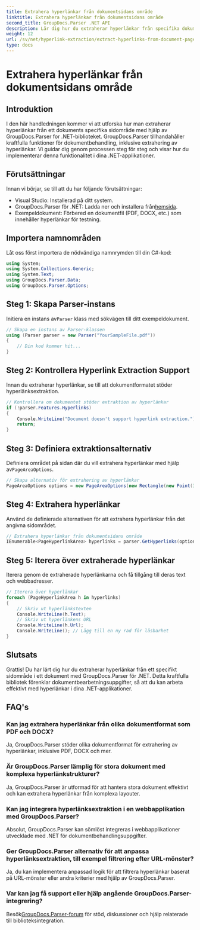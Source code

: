 ```yaml
---
title: Extrahera hyperlänkar från dokumentsidans område
linktitle: Extrahera hyperlänkar från dokumentsidans område
second_title: GroupDocs.Parser .NET API
description: Lär dig hur du extraherar hyperlänkar från specifika dokumentområden med GroupDocs.Parser för .NET. Förbättra dina dokumentbehandlingsmöjligheter.
weight: 12
url: /sv/net/hyperlink-extraction/extract-hyperlinks-from-document-page-area/
type: docs
---
```

# Extrahera hyperlänkar från dokumentsidans område

## Introduktion
I den här handledningen kommer vi att utforska hur man extraherar hyperlänkar från ett dokuments specifika sidområde med hjälp av GroupDocs.Parser for .NET-biblioteket. GroupDocs.Parser tillhandahåller kraftfulla funktioner för dokumentbehandling, inklusive extrahering av hyperlänkar. Vi guidar dig genom processen steg för steg och visar hur du implementerar denna funktionalitet i dina .NET-applikationer.
## Förutsättningar
Innan vi börjar, se till att du har följande förutsättningar:
- Visual Studio: Installerad på ditt system.
- GroupDocs.Parser för .NET: Ladda ner och installera från[hemsida](https://releases.groupdocs.com/parser/net/).
- Exempeldokument: Förbered en dokumentfil (PDF, DOCX, etc.) som innehåller hyperlänkar för testning.

## Importera namnområden
Låt oss först importera de nödvändiga namnrymden till din C#-kod:
```csharp
using System;
using System.Collections.Generic;
using System.Text;
using GroupDocs.Parser.Data;
using GroupDocs.Parser.Options;
```
## Steg 1: Skapa Parser-instans
 Initiera en instans av`Parser` klass med sökvägen till ditt exempeldokument.
```csharp
// Skapa en instans av Parser-klassen
using (Parser parser = new Parser("YourSampleFile.pdf"))
{
    // Din kod kommer hit...
}
```
## Steg 2: Kontrollera Hyperlink Extraction Support
Innan du extraherar hyperlänkar, se till att dokumentformatet stöder hyperlänksextraktion.
```csharp
// Kontrollera om dokumentet stöder extraktion av hyperlänkar
if (!parser.Features.Hyperlinks)
{
    Console.WriteLine("Document doesn't support hyperlink extraction.");
    return;
}
```
## Steg 3: Definiera extraktionsalternativ
 Definiera området på sidan där du vill extrahera hyperlänkar med hjälp av`PageAreaOptions`.
```csharp
// Skapa alternativ för extrahering av hyperlänkar
PageAreaOptions options = new PageAreaOptions(new Rectangle(new Point(380, 90), new Size(150, 50)));
```
## Steg 4: Extrahera hyperlänkar
Använd de definierade alternativen för att extrahera hyperlänkar från det angivna sidområdet.
```csharp
// Extrahera hyperlänkar från dokumentsidans område
IEnumerable<PageHyperlinkArea> hyperlinks = parser.GetHyperlinks(options);
```
## Steg 5: Iterera över extraherade hyperlänkar
Iterera genom de extraherade hyperlänkarna och få tillgång till deras text och webbadresser.
```csharp
// Iterera över hyperlänkar
foreach (PageHyperlinkArea h in hyperlinks)
{
    // Skriv ut hyperlänkstexten
    Console.WriteLine(h.Text);
    // Skriv ut hyperlänkens URL
    Console.WriteLine(h.Url);
    Console.WriteLine(); // Lägg till en ny rad för läsbarhet
}
```

## Slutsats
Grattis! Du har lärt dig hur du extraherar hyperlänkar från ett specifikt sidområde i ett dokument med GroupDocs.Parser för .NET. Detta kraftfulla bibliotek förenklar dokumentbearbetningsuppgifter, så att du kan arbeta effektivt med hyperlänkar i dina .NET-applikationer.

## FAQ's
### Kan jag extrahera hyperlänkar från olika dokumentformat som PDF och DOCX?
Ja, GroupDocs.Parser stöder olika dokumentformat för extrahering av hyperlänkar, inklusive PDF, DOCX och mer.
### Är GroupDocs.Parser lämplig för stora dokument med komplexa hyperlänkstrukturer?
Ja, GroupDocs.Parser är utformad för att hantera stora dokument effektivt och kan extrahera hyperlänkar från komplexa layouter.
### Kan jag integrera hyperlänksextraktion i en webbapplikation med GroupDocs.Parser?
Absolut, GroupDocs.Parser kan sömlöst integreras i webbapplikationer utvecklade med .NET för dokumentbehandlingsuppgifter.
### Ger GroupDocs.Parser alternativ för att anpassa hyperlänksextraktion, till exempel filtrering efter URL-mönster?
Ja, du kan implementera anpassad logik för att filtrera hyperlänkar baserat på URL-mönster eller andra kriterier med hjälp av GroupDocs.Parser.
### Var kan jag få support eller hjälp angående GroupDocs.Parser-integrering?
 Besök[GroupDocs.Parser-forum](https://forum.groupdocs.com/c/parser/17) för stöd, diskussioner och hjälp relaterade till biblioteksintegration.